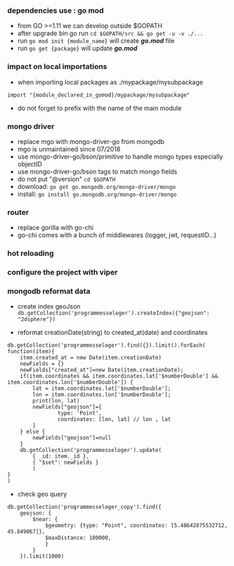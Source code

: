 ### dependencies use : go mod

- from GO >=1.11 we can develop outside $GOPATH
- after upgrade bin go run `cd $GOPATH/src && go get -u -v ./...`
- run `go mod init {module_name}` will create **_go.mod_** file
- run `go get {package}` will update **_go.mod_**

### impact on local importations

- when importing local packages as ./mypackage/mysubpackage

`import "{module_declared_in_gomod}/mypackage/mysubpackage"`

- do not forget to prefix with the name of the main module 

### mongo driver

- replace mgo with mongo-driver-go from mongodb 
- mgo is unmaintained since 07/2018
- use mongo-driver-go/bson/primitive to handle mongo types especially objectID
- use mongo-driver-go/bson tags to match mongo fields
- do not put "@version" `cd $GOPATH`
- download: `go get go.mongodb.org/mongo-driver/mongo`
- install:  `go install go.mongodb.org/mongo-driver/mongo`

### router

- replace gorilla with go-chi
- go-chi comes with a bunch of middlewares (logger, jwt, requestID...)

### hot reloading

### configure the project with viper


### mongodb reformat data
- create index geoJson
`db.getCollection('programmesseloger').createIndex({"geojson": "2dsphere"})`

- reformat creationDate(string) to created_at(date) and coordinates

```
db.getCollection('programmesseloger').find({}).limit().forEach(
function(item){
    item.created_at = new Date(item.creationDate)
    newFields = {}
    newFields["created_at"]=new Date(item.creationDate);
    if(item.coordinates && item.coordinates.lat['$numberDouble'] && item.coordinates.lon['$numberDouble']) {
        lat = item.coordinates.lat['$numberDouble'];
        lon = item.coordinates.lon['$numberDouble'];
        print(lon, lat)
        newFields["geojson"]={
                type: 'Point',
                coordinates: [lon, lat] // lon , lat
        }     
    } else {
        newFields["geojson"]=null 
    }
    db.getCollection('programmesseloger').update(
        { _id: item._id }, 
        { "$set": newFields }
        )
}
)
```

- check geo query

```
db.getCollection('programmesseloger_copy').find({
    geojson: {
        $near: {
            $geometry: {type: "Point", coordinates: [5.48642875532712, 45.849067]},
            $maxDistance: 100000,
            }
        }
    }).limit(1000)
```
